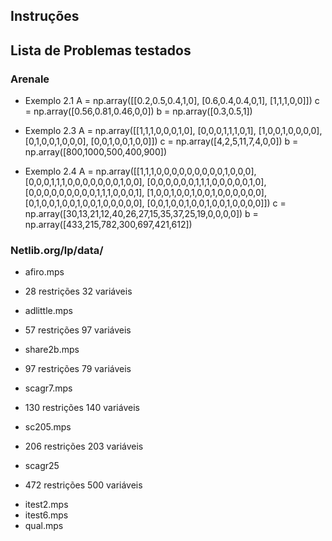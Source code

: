 ## Instruções




## Lista de Problemas testados
### Arenale
- Exemplo 2.1
    A = np.array([[0.2,0.5,0.4,1,0],
                  [0.6,0.4,0.4,0,1],
                  [1,1,1,0,0]])
    c = np.array([0.56,0.81,0.46,0,0])
    b = np.array([0.3,0.5,1]) 
    <!-- 3 variáveis e 3 restrições -->

- Exemplo 2.3
    A = np.array([[1,1,1,0,0,0,1,0],
                  [0,0,0,1,1,1,0,1],
                  [1,0,0,1,0,0,0,0],
                  [0,1,0,0,1,0,0,0],
                  [0,0,1,0,0,1,0,0]])
    c = np.array([4,2,5,11,7,4,0,0])
    b = np.array([800,1000,500,400,900])
    <!-- 6 varáveis, 5 restrições -->

- Exemplo 2.4
    A = np.array([[1,1,1,0,0,0,0,0,0,0,0,0,1,0,0,0],
                  [0,0,0,1,1,1,0,0,0,0,0,0,0,1,0,0],
                  [0,0,0,0,0,0,1,1,1,0,0,0,0,0,1,0],
                  [0,0,0,0,0,0,0,0,0,1,1,1,0,0,0,1],
                  [1,0,0,1,0,0,1,0,0,1,0,0,0,0,0,0],
                  [0,1,0,0,1,0,0,1,0,0,1,0,0,0,0,0],
                  [0,0,1,0,0,1,0,0,1,0,0,1,0,0,0,0]])
    c = np.array([30,13,21,12,40,26,27,15,35,37,25,19,0,0,0,0])
    b = np.array([433,215,782,300,697,421,612])
     <!-- 12 variáveis, 7 restrições -->

### Netlib.org/lp/data/

- afiro.mps
* 28 restrições 32 variáveis

- adlittle.mps
* 57 restrições 97 variáveis 

- share2b.mps
* 97 restrições 79 variáveis

- scagr7.mps
* 130 restrições 140 variáveis

- sc205.mps
* 206 restrições 203 variáveis

- scagr25
* 472 restrições 500 variáveis

- itest2.mps
- itest6.mps
- qual.mps